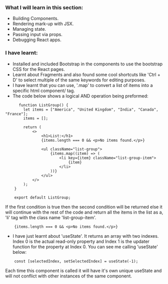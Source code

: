 ### What I will learn in this section:

- Building Components.
- Rendering mark-up with JSX.
- Managing state.
- Passing input via props.
- Debugging React apps.
### I have learnt:

- Installed and included Bootstrap in the components to use the bootstrap CSS for the React pages.
- Learnt about Fragments and also found some cool shortcuts like 'Ctrl + D' to select multiple of the same keywords for editing purposes.
- I have learnt that you can use, '.map' to convert a list of items into a specific html component/ tag.
- The code below shows a logical AND operation being preformed:

```tsx
      function ListGroup() {
		let items = ["America", "United Kingdom", "India", "Canada", "France"];
		items = [];
		
		return (
			<>
				<h1>List:</h1>
				{items.length === 0 && <p>No items found.</p>}
				
				<ul className="list-group">
					{items.map((item) => (
						<li key={item} className="list-group-item">
							{item}
						</li>
					))}
				</ul>
			</>
		);
	}

	export default ListGroup;
```

If the first condition is true then the second condition will be returned else it will continue with the rest of the code and return all the items in the list as a, 'li' tag with the class name 'list-group-item'.
	
```tsx
	{items.length === 0 && <p>No items found.</p>}
```

- I have just learnt about 'useState'. It returns an array with two indexes. Index 0 is the actual read-only property and Index 1 is the updater function for the property at Index 0. You can see me calling 'useState' below:

```tsx
	const [selectedIndex, setSelectedIndex] = useState(-1);
```

Each time this component is called it will have it's own unique useState and will not conflict with other instances of the same component.